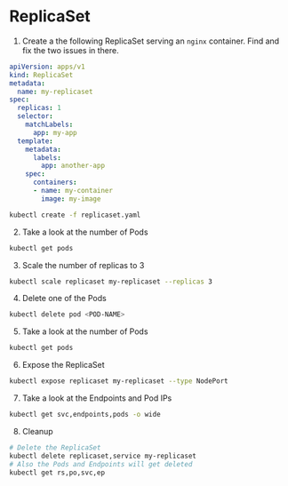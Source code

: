 # ReplicaSet

1. Create a the following ReplicaSet serving an `nginx` container. Find and fix the two issues in there.
```yaml
apiVersion: apps/v1
kind: ReplicaSet
metadata:
  name: my-replicaset
spec:
  replicas: 1
  selector:
    matchLabels:
      app: my-app
  template:
    metadata:
      labels:
        app: another-app
    spec:
      containers:
      - name: my-container
        image: my-image        
```
```bash
kubectl create -f replicaset.yaml
```
2. Take a look at the number of Pods
```bash
kubectl get pods
```
3. Scale the number of replicas to 3
```bash
kubectl scale replicaset my-replicaset --replicas 3
```
4. Delete one of the Pods
```bash
kubectl delete pod <POD-NAME>
```
5. Take a look at the number of Pods
```bash
kubectl get pods
```
6. Expose the ReplicaSet
```bash
kubectl expose replicaset my-replicaset --type NodePort
```
7. Take a look at the Endpoints and Pod IPs
```bash
kubectl get svc,endpoints,pods -o wide
```
8. Cleanup
```bash
# Delete the ReplicaSet
kubectl delete replicaset,service my-replicaset
# Also the Pods and Endpoints will get deleted
kubectl get rs,po,svc,ep
```
